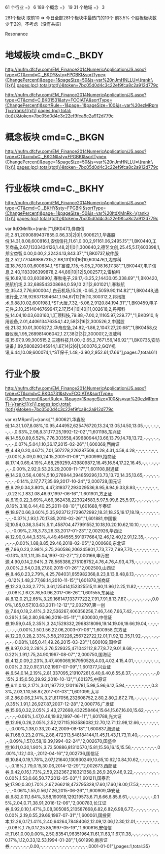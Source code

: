 61 个行业  =》 6
189 个概念 =》 19
31 个地域  =》 3

281个板块
取前10  => 今日全部281个板块中最热门的10个  前3.5%
个股板板块数少于2的，不考虑（没有共振）


Resonance


# 地域板块 cmd=C._BKDY
http://nufm.dfcfw.com/EM_Finance2014NumericApplication/JS.aspx?type=CT&cmd=C._BKDY&sty=FPGBKI&sortType=(ChangePercent)&page=1&pageSize=50&js=var%20nJmHNLLU=\{rank:\[(x)\],pages:(pc),total:(tot)\}&token=7bc05d0d4c3c22ef9fca8c2a912d779c


http://nufm.dfcfw.com/EM_Finance2014NumericApplication/JS.aspx?type=CT&cmd=C.BK01531&sty=FCOIATA&sortType=(ChangePercent)&sortRule=-1&page=1&pageSize=100&js=var%20ezMRpmTj=\{rank:\[(x)\],pages:(pc),total:(tot)\}&token=7bc05d0d4c3c22ef9fca8c2a912d779c


# 概念板块 cmd=C._BKGN
http://nufm.dfcfw.com/EM_Finance2014NumericApplication/JS.aspx?type=CT&cmd=C._BKGN&sty=FPGBKI&sortType=(ChangePercent)&page=1&pageSize=50&js=var%20nJmHNLLU=\{rank:\[(x)\],pages:(pc),total:(tot)\}&token=7bc05d0d4c3c22ef9fca8c2a912d779c


# 行业板块 cmd=C._BKHY
http://nufm.dfcfw.com/EM_Finance2014NumericApplication/JS.aspx?type=CT&cmd=C._BKHY&sty=FPGBKI&sortType=(ChangePercent)&page=1&pageSize=50&js=var%20ItdXMnRk=\{rank:\[(x)\],pages:(pc),total:(tot)\}&token=7bc05d0d4c3c22ef9fca8c2a912d779c

var ItdXMnRk=\{rank:\["1,BK0473,券商信托,2.81,2090889437855,0.86,33|2|0|1,600621,1,华鑫股份,14.31,8.08,600816,1,安信信托,11.61,0.00,2,91161.06,2495.15","1,BK0440,工艺商品,2.67,11333424126,1.48,2|1|0|1,300640,2,德艺文创,25.45,5.17,603398,1,邦宝益智,0.00,0.00,2,32424.13,843.37","1,BK0737,软件服务,2.52,1770489867315,2.98,131|10|16|10,600476,1,湘邮科技,18.76,10.03,600634,1,*ST富控,7.15,-5.05,2,708.16,17.38","1,BK0447,电子信息,2.40,1183396399878,2.44,86|10|12|5,002577,2,雷柏科技,16.89,10.03,603890,1,春秋电子,29.17,-3.25,2,14430.05,338.69","1,BK0420,民航机场,2.32,688543308694,0.59,10|2|1|2,601021,1,春秋航空,35.43,7.76,600004,1,白云机场,15.29,-0.65,2,5059.90,114.82","1,BK0448,通讯行业,2.18,926371394641,1.94,67|12|15|10,300312,2,邦讯技术,9.88,10.02,600198,1,*ST大唐,7.32,-5.06,2,9120.84,194.31","1,BK0459,电子元件,2.10,2514046769947,2.17,154|16|40|11,002618,2,丹邦科技,14.04,10.03,603160,1,汇顶科技,79.88,-7.00,2,11165.97,229.77","1,BK0910,专用设备,2.01,440613476354,1.42,58|3|16|2,300526,2,中潜股份,21.32,10.01,300527,2,华舟应急,24.82,-1.86,2,1047.27,20.68","1,BK0458,仪器仪表,1.95,268981406042,1.27,38|2|3|2,300007,2,汉威科技,15.97,9.99,300515,2,三德科技,11.00,-2.65,2,7671.56,146.92","1,BK0735,安防设备,1.89,580829345914,1.87,14|2|6|1,300076,2,GQY视讯,6.44,10.09,600074,1,*ST保千,1.48,-3.90,2,952.61,17.66"\],pages:7,total:61\}


# 行业个股
http://nufm.dfcfw.com/EM_Finance2014NumericApplication/JS.aspx?type=CT&cmd=C.BK04731&sty=FCOIATA&sortType=(ChangePercent)&sortRule=-1&page=1&pageSize=100&js=var%20ezMRpmTj=\{rank:\[(x)\],pages:(pc),total:(tot)\}&token=7bc05d0d4c3c22ef9fca8c2a912d779c

var ezMRpmTj=\{rank:\["1,600621,华鑫股份,14.31,1.07,8.08%,10.95,444952,625476720,13.24,13.05,14.50,13.05,-,-,-,-,-,-,-,-,0.63%,2.98,8.31,177.25,1992-12-02","1,601198,东兴证券,14.55,0.89,6.52%,7.76,303558,439680944,13.66,13.79,14.78,13.72,-,-,-,-,-,-,-,-,0.07%,5.04,1.10,36.17,2015-02-26","1,600369,西南证券,4.48,0.20,4.67%,7.01,507278,226287508,4.28,4.31,4.58,4.28,-,-,-,-,-,-,-,-,0.00%,5.09,0.90,24.15,2001-01-09","1,600999,招商证券,17.14,0.69,4.19%,4.68,259259,439809872,16.45,16.54,17.22,16.45,-,-,-,-,-,-,-,-,0.00%,2.92,0.53,26.29,2009-11-17","1,601108,财通证券,14.29,0.56,4.08%,5.10,278944,394859296,13.73,13.72,14.35,13.65,-,-,-,-,-,-,-,-,-0.14%,2.17,7.77,35.69,2017-10-24","2,000728,国元证券,9.29,0.34,3.80%,4.47,319377,293029536,8.95,8.94,9.33,8.93,-,-,-,-,-,-,-,-,0.22%,1.83,1.08,46.97,1997-06-16","1,601901,方正证券,6.19,0.22,3.69%,4.69,362438,223024583,5.97,5.99,6.25,5.97,-,-,-,-,-,-,-,-,0.16%,3.16,0.44,40.25,2011-08-10","1,601688,华泰证券,18.97,0.66,3.60%,5.35,923712,1729672992,18.31,18.25,19.17,18.19,-,-,-,-,-,-,-,-,-0.37%,1.93,1.70,17.85,2010-02-26","1,601881,中国银河,10.54,0.36,3.54%,5.11,458704,477991552,10.18,10.20,10.62,10.10,-,-,-,-,-,-,-,-,-0.09%,2.78,3.73,26.33,2017-01-23","2,002926,华西证券,12.90,0.44,3.53%,4.49,464555,591977664,12.46,12.40,12.91,12.35,-,-,-,-,-,-,-,-,0.00%,1.88,8.85,29.46,2018-02-05","2,000686,东北证券,7.96,0.23,2.98%,3.75,260586,206245801,7.73,7.72,7.99,7.70,-,-,-,-,-,-,-,-,-0.13%,3.11,1.11,35.04,1997-02-27","2,000166,申万宏源,4.90,0.14,2.94%,3.78,565386,275108752,4.76,4.76,4.93,4.75,-,-,-,-,-,-,-,-,0.00%,2.54,0.28,27.80,2015-01-26","2,002500,山西证券,8.46,0.23,2.79%,4.25,784031,655982368,8.23,8.13,8.48,8.13,-,-,-,-,-,-,-,-,-0.12%,1.48,2.77,68.14,2010-11-15","1,601878,浙商证券,12.23,0.33,2.77%,3.61,125414,152325515,11.90,11.96,12.25,11.82,-,-,-,-,-,-,-,-,0.08%,1.67,3.76,50.96,2017-06-26","1,601555,东吴证券,8.12,0.21,2.65%,3.29,166147,133777222,7.91,7.91,8.13,7.87,-,-,-,-,-,-,-,-,0.00%,1.65,0.57,103.63,2011-12-12","2,002797,第一创业,7.64,0.18,2.41%,3.22,536267,406356256,7.46,7.46,7.66,7.42,-,-,-,-,-,-,-,-,0.26%,1.56,2.80,96.96,2016-05-11","1,600030,中信证券,19.59,0.45,2.35%,3.24,1529332,2968318096,19.14,19.06,19.66,19.04,-,-,-,-,-,-,-,-,0.00%,1.50,1.56,22.06,2003-01-06","1,600958,东方证券,12.29,0.28,2.33%,3.58,210226,256722722,12.01,11.92,12.35,11.92,-,-,-,-,-,-,-,-,-0.08%,1.85,0.41,49.26,2015-03-23","1,600109,国金证券,8.97,0.20,2.28%,3.76,529325,471042112,8.77,8.72,9.01,8.68,-,-,-,-,-,-,-,-,0.22%,1.91,1.75,24.90,1997-08-07","2,000750,国海证券,4.12,0.09,2.23%,3.47,409069,167950528,4.03,4.02,4.15,4.01,-,-,-,-,-,-,-,-,0.00%,2.32,0.97,31.02,1997-07-09","1,601377,兴业证券,6.54,0.14,2.19%,2.81,337095,219107261,6.40,6.40,6.55,6.37,-,-,-,-,-,-,-,-,0.15%,2.15,0.50,29.92,2010-10-13","1,601375,中原证券,6.11,0.13,2.17%,3.01,197722,120116781,5.98,5.96,6.12,5.94,-,-,-,-,-,-,-,-,0.33%,2.03,1.10,58.87,2017-01-03","1,601099,太平洋,2.86,0.06,2.14%,3.21,817056,232608752,2.80,2.80,2.87,2.78,-,-,-,-,-,-,-,-,0.35%,1.91,1.26,927.87,2007-12-28","2,000776,广发证券,15.96,0.32,2.05%,2.43,272668,432258464,15.64,15.67,16.00,15.62,-,-,-,-,-,-,-,-,-0.06%,1.47,0.46,19.92,1997-06-11","1,601788,光大证券,12.96,0.26,2.05%,2.52,127115,163586082,12.70,12.71,12.98,12.66,-,-,-,-,-,-,-,-,0.00%,1.38,0.33,20.42,2009-08-18","1,600837,海通证券,11.68,0.23,2.01%,2.88,472313,548184144,11.45,11.43,11.73,11.40,-,-,-,-,-,-,-,-,0.09%,1.57,0.58,19.39,1994-02-24","2,002670,国盛金控,16.11,0.30,1.90%,3.73,50886,81310570,15.81,15.56,16.15,15.56,-,-,-,-,-,-,-,-,0.00%,1.12,1.03,-,2012-04-16","2,002736,国信证券,10.84,0.19,1.78%,2.07,121640,130930249,10.65,10.62,10.84,10.62,-,-,-,-,-,-,-,-,0.18%,1.79,0.15,30.06,2014-12-29","2,002673,西部证券,9.42,0.16,1.73%,2.59,232367,218321358,9.26,9.26,9.46,9.22,-,-,-,-,-,-,-,-,0.00%,1.53,0.66,50.77,2012-05-03","1,601211,国泰君安,17.90,0.30,1.70%,2.67,266218,473795328,17.60,17.60,18.00,17.53,-,-,-,-,-,-,-,-,-0.06%,1.55,0.56,17.26,2015-06-26","1,600909,华安证券,6.82,0.11,1.64%,3.58,190918,129219573,6.71,6.66,6.85,6.61,-,-,-,-,-,-,-,-,0.15%,2.04,0.71,38.91,2016-12-06","2,000783,长江证券,6.92,0.10,1.47%,3.08,305085,210587668,6.82,6.82,6.98,6.77,-,-,-,-,-,-,-,-,0.00%,2.19,0.55,29.69,1997-07-31","1,600061,国投资本,12.26,0.17,1.41%,2.40,64264,78484062,12.09,12.06,12.30,12.01,-,-,-,-,-,-,-,-,0.08%,1.75,0.17,25.85,1997-05-19","1,600816,安信信托,11.61,0.00,0.00%,2.50,83541,96351964,11.61,11.63,11.67,11.38,-,-,-,-,-,-,-,-,0.17%,1.12,0.33,12.53,1994-01-28","1,601990,南京证券,-,-,-,-,-,-,0.00,-,-,-,-,-,-,-,-,-,-,-,-,-,-,-,0001-01-01"\],pages:1,total:35\}



